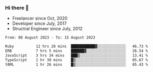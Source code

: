 ### Hi there 👋

- Freelancer since Oct, 2020
- Developer since July, 2017
- Structral Engineer since July, 2012

<!--START_SECTION:waka-->

```txt
From: 08 August 2023 - To: 15 August 2023

Ruby          12 hrs 28 mins  ███████████▓░░░░░░░░░░░░░   46.73 %
ERB           7 hrs 5 mins    ██████▓░░░░░░░░░░░░░░░░░░   26.54 %
JavaScript    3 hrs 34 mins   ███▒░░░░░░░░░░░░░░░░░░░░░   13.41 %
TypeScript    1 hr 30 mins    █▒░░░░░░░░░░░░░░░░░░░░░░░   05.67 %
YAML          1 hr 26 mins    █▒░░░░░░░░░░░░░░░░░░░░░░░   05.43 %
```

<!--END_SECTION:waka-->
